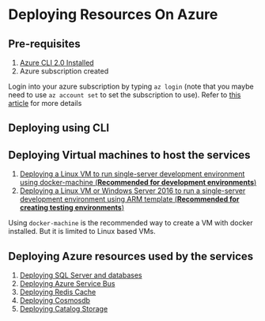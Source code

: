 # Deploying Resources On Azure

## Pre-requisites
1. [Azure CLI 2.0 Installed](https://docs.microsoft.com/en-us/cli/azure/install-azure-cli)
2. Azure subscription created

Login into your azure subscription by typing `az login` (note that you maybe need to use `az account set` to set the subscription to use). Refer to [this article](https://docs.microsoft.com/en-us/cli/azure/authenticate-azure-cli) for more details

## Deploying using CLI

## Deploying Virtual machines to host the services

1. [Deploying a Linux VM to run single-server development environment using docker-machine (**Recommended for development environments**)](az/vms/docker-machine.md)
2. [Deploying a Linux VM or Windows Server 2016 to run a single-server development environment using ARM template (**Recommended for creating testing environments**)](az/vms/plain-vm.md)

Using `docker-machine` is the recommended way to create a VM with docker installed. But it is limited to Linux based VMs.

## Deploying Azure resources used by the services

1. [Deploying SQL Server and databases](az/sql/readme.md)
2. [Deploying Azure Service Bus](az/servicebus/readme.md)
3. [Deploying Redis Cache](az/redis/readme.md)
4. [Deploying Cosmosdb](az/cosmos/readme.md)
5. [Deploying Catalog Storage](az/storage/catalog/readme.md)
